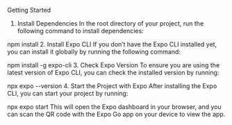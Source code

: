 Getting Started
1. Install Dependencies
In the root directory of your project, run the following command to install dependencies:

npm install
2. Install Expo CLI
If you don’t have the Expo CLI installed yet, you can install it globally by running the following command:


npm install -g expo-cli
3. Check Expo Version
To ensure you are using the latest version of Expo CLI, you can check the installed version by running:


npx expo --version
4. Start the Project with Expo
After installing the Expo CLI, you can start your project by running:


npx expo start
This will open the Expo dashboard in your browser, and you can scan the QR code with the Expo Go app on your device to view the app.
